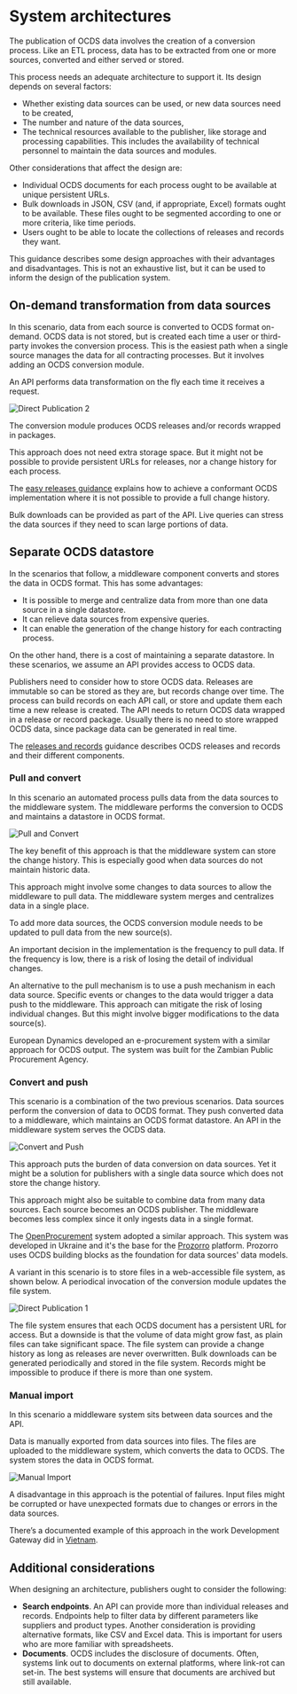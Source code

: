# System architectures

The publication of OCDS data involves the creation of a conversion process. Like an ETL process, data has to be extracted from one or more sources, converted and either served or stored.

This process needs an adequate architecture to support it. Its design depends on several factors:

* Whether existing data sources can be used, or new data sources need to be created,
* The number and nature of the data sources,
* The technical resources available to the publisher, like storage and processing capabilities. This includes the availability of technical personnel to maintain the data sources and modules.

Other considerations that affect the design are:

* Individual OCDS documents for each process ought to be available at unique persistent URLs.
* Bulk downloads in JSON, CSV (and, if appropriate, Excel) formats ought to be available. These files ought to be segmented according to one or more criteria, like time periods.
* Users ought to be able to locate the collections of releases and records they want.

This guidance describes some design approaches with their advantages and disadvantages. This is not an exhaustive list, but it can be used to inform the design of the publication system.

## On-demand transformation from data sources

In this scenario, data from each source is converted to OCDS format on-demand. OCDS data is not stored, but is created each time a user or third-party invokes the conversion process. This is the easiest path when a single source manages the data for all contracting processes. But it involves adding an OCDS conversion module.

An API performs data transformation on the fly each time it receives a request.

![Direct Publication 2](../../_static/png/directPublication2.png)

The conversion module produces OCDS releases and/or records wrapped in packages.

This approach does not need extra storage space. But it might not be possible to provide persistent URLs for releases, nor a change history for each process.

The [easy releases guidance](easy_releases) explains how to achieve a conformant OCDS implementation where it is not possible to provide a full change history.

Bulk downloads can be provided as part of the API. Live queries can stress the data sources if they need to scan large portions of data.

## Separate OCDS datastore

In the scenarios that follow, a middleware component converts and stores the data in OCDS format. This has some advantages:

* It is possible to merge and centralize data from more than one data source in a single datastore.
* It can relieve data sources from expensive queries.
* It can enable the generation of the change history for each contracting process.

On the other hand, there is a cost of maintaining a separate datastore. In these scenarios, we assume an API provides access to OCDS data.

Publishers need to consider how to store OCDS data. Releases are immutable so can be stored as they are, but records change over time. The process can build records on each API call, or store and update them each time a new release is created. The API needs to return OCDS data wrapped in a release or record package. Usually there is no need to store wrapped OCDS data, since package data can be generated in real time.

The [releases and records](../../getting_started/releases_and_records) guidance describes OCDS releases and records and their different components.


### Pull and convert

In this scenario an automated process pulls data from the data sources to the middleware system. The middleware performs the conversion to OCDS and maintains a datastore in OCDS format.

![Pull and Convert](../../_static/png/pullAndConvert.png)

The key benefit of this approach is that the middleware system can store the change history. This is especially good when data sources do not maintain historic data.

This approach might involve some changes to data sources to allow the middleware to pull data. The middleware system merges and centralizes data in a single place.

To add more data sources, the OCDS conversion module needs to be updated to pull data from the new source(s).

An important decision in the implementation is the frequency to pull data. If the frequency is low, there is a risk of losing the detail of individual changes.

An alternative to the pull mechanism is to use a push mechanism in each data source. Specific events or changes to the data would trigger a data push to the middleware. This approach can mitigate the risk of losing individual changes. But this might involve bigger modifications to the data source(s).

European Dynamics developed an e-procurement system with a similar approach for OCDS output. The system was built for the Zambian Public Procurement Agency.

### Convert and push

This scenario is a combination of the two previous scenarios. Data sources perform the conversion of data to OCDS format. They push converted data to a middleware, which maintains an OCDS format datastore. An API in the middleware system serves the OCDS data.

![Convert and Push](../../_static/png/convertAndPush.png)

This approach puts the burden of data conversion on data sources. Yet it might be a solution for publishers with a single data source which does not store the change history.

This approach might also be suitable to combine data from many data sources. Each source becomes an OCDS publisher. The middleware becomes less complex since it only ingests data in a single format.

The [OpenProcurement](http://openprocurement.org/en/) system adopted a similar approach. This system was developed in Ukraine and it's the base for the [Prozorro](https://prozorro.gov.ua/en/) platform. Prozorro uses OCDS building blocks as the foundation for data sources' data models.

A variant in this scenario is to store files in a web-accessible file system, as shown below. A periodical invocation of the conversion module updates the file system.

![Direct Publication 1](../../_static/png/directPublication1.png)

The file system ensures that each OCDS document has a persistent URL for access. But a downside is that the volume of data might grow fast, as plain files can take significant space. The file system can provide a change history as long as releases are never overwritten. Bulk downloads can be generated periodically and stored in the file system. Records might be impossible to produce if there is more than one system.

### Manual import

In this scenario a middleware system sits between data sources and the API.

Data is manually exported from data sources into files. The files are uploaded to the middleware system, which converts the data to OCDS. The system stores the data in OCDS format.

![Manual Import](../../_static/png/manualImport.png)

A disadvantage in this approach is the potential of failures. Input files might be corrupted or have unexpected formats due to changes or errors in the data sources.

There’s a documented example of this approach in the work Development Gateway did in [Vietnam](https://www.developmentgateway.org/blog/under-hood-open-source-dashboard-procurement-vietnam).

## Additional considerations

When designing an architecture, publishers ought to consider the following:

* **Search endpoints**. An API can provide more than individual releases and records. Endpoints help to filter data by different parameters like suppliers and product types. Another consideration is providing alternative formats, like CSV and Excel data. This is important for users who are more familiar with spreadsheets.
* **Documents**. OCDS includes the disclosure of documents. Often, systems link out to documents on external platforms, where link-rot can set-in. The best systems will ensure that documents are archived but still available.
